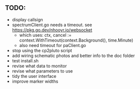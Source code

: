 ## TODO:

- display callsign
- spectrumClient.go needs a timeout. see https://pkg.go.dev/nhooyr.io/websocket
    - which uses: ctx, cancel := context.WithTimeout(context.Background(), time.Minute)
    - also need timeout for paClient.go
- stop using the cp2pluto script
- add wiring schematic photos and better info to the doc folder
- test install.sh
- revise what data to monitor
- revise what parameters to use
- tidy the user interface
- improve marker widths

